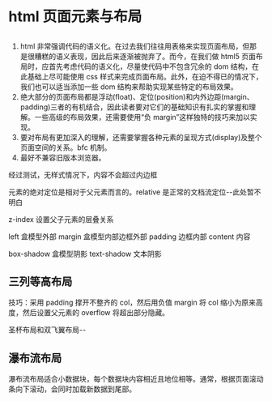 # html 页面元素与布局

## 
1. html 非常强调代码的语义化。在过去我们往往用表格来实现页面布局，但那是很糟糕的语义表现，因此后来逐渐被抛弃了。而今，在我们做 html5 页面布局时，应首先考虑代码的语义化，尽量使代码中不包含冗余的 dom 结构，在此基础上尽可能使用 css 样式来完成页面布局。此外，在迫不得已的情况下，我们也可以适当添加一些 dom 结构来帮助实现某些特定的布局效果。
2. 绝大部分的页面布局都是浮动(float)、定位(position)和内外边距(margin、padding)三者的有机结合，因此读者要对它们的基础知识有扎实的掌握和理解。一些高级的布局效果，还需要使用“负 margin”这样独特的技巧来加以实现。
3. 要对布局有更加深入的理解，还需要掌握各种元素的呈现方式(display)及整个页面空间的关系。bfc 机制。
4. 最好不兼容旧版本浏览器。

经过测试，无样式情况下，内容不会超过内边框

元素的绝对定位是相对于父元素而言的。relative 是正常的文档流定位--此处暂不明白

z-index 设置父子元素的层叠关系

left  盒模型外部  margin 盒模型内部边框外部  padding 边框内部 content 内容

box-shadow 盒模型阴影
text-shadow 文本阴影

## 三列等高布局
技巧：采用 padding 撑开不整齐的 col，然后用负值 margin 将 col 缩小为原来高度，然后设置父元素的 overflow 将超出部分隐藏。

圣杯布局和双飞翼布局--

## 瀑布流布局
瀑布流布局适合小数据块，每个数据块内容相近且地位相等。通常，根据页面滚动条向下滚动，会同时加载新数据到尾部。